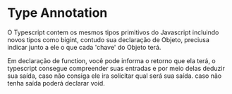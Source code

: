 # Type Annotation

<p>O Typescript contem os mesmos tipos primitivos do Javascript incluindo novos tipos como bigint, contudo sua declaração de Objeto, preciusa indicar junto a ele o que cada 'chave' do Objeto terá.</p>

<p>Em declaração de function, você pode informa o retorno que ela terá, o typescript consegue compreender suas entradas e por meio delas deduzir sua saída, caso não consiga ele ira solicitar qual será sua saída. caso não tenha saída poderá declarar void.</p>
